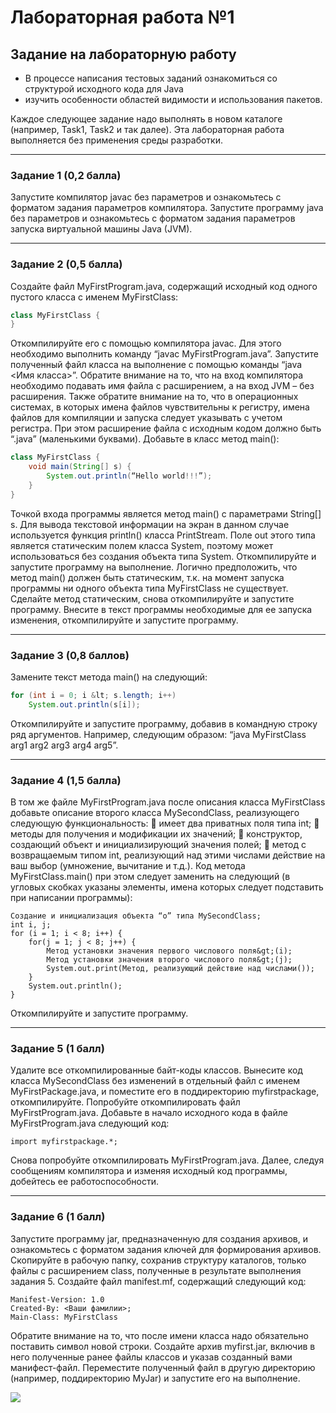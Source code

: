# Лабораторная работа №1

## Задание на лабораторную работу
* В процессе написания тестовых заданий ознакомиться со структурой исходного кода для
Java
* изучить особенности областей видимости и использования пакетов.
  
Каждое следующее задание надо выполнять в новом каталоге (например, Task1,
Task2 и так далее).
Эта лабораторная работа выполняется без применения среды разработки.
___
### Задание 1 (0,2 балла)
Запустите компилятор javac без параметров и ознакомьтесь с форматом задания
параметров компилятора.
Запустите программу java без параметров и ознакомьтесь с форматом задания
параметров запуска виртуальной машины Java (JVM).

______
### Задание 2 (0,5 балла)
Создайте файл MyFirstProgram.java, содержащий исходный код одного пустого
класса с именем MyFirstClass:
``` java
class MyFirstClass {
}
```
Откомпилируйте его с помощью компилятора javac. Для этого необходимо выполнить
команду “javac MyFirstProgram.java”. Запустите полученный файл класса на
выполнение с помощью команды “java &lt;Имя класса&gt;”.
Обратите внимание на то, что на вход компилятора необходимо подавать имя файла с
расширением, а на вход JVM – без расширения.
Также обратите внимание на то, что в операционных системах, в которых имена файлов
чувствительны к регистру, имена файлов для компиляции и запуска следует указывать с
учетом регистра. При этом расширение файла с исходным кодом должно быть “.java”
(маленькими буквами).
Добавьте в класс метод main():
``` java
class MyFirstClass {
    void main(String[] s) {
        System.out.println(“Hello world!!!”);
    }
}
```
Точкой входа программы является метод main() с параметрами String[] s.
Для вывода текстовой информации на экран в данном случае используется функция
println() класса PrintStream. Поле out этого типа является статическим полем класса
System, поэтому может использоваться без создания объекта типа System.
Откомпилируйте и запустите программу на выполнение.
Логично предположить, что метод main() должен быть статическим, т.к. на момент
запуска программы ни одного объекта типа MyFirstClass не существует. Сделайте метод
статическим, снова откомпилируйте и запустите программу.
Внесите в текст программы необходимые для ее запуска изменения, откомпилируйте и
запустите программу.

---
### Задание 3 (0,8 баллов)
Замените текст метода main() на следующий:
```java
for (int i = 0; i &lt; s.length; i++)
    System.out.println(s[i]);
```

Откомпилируйте и запустите программу, добавив в командную строку ряд аргументов.
Например, следующим образом: “java MyFirstClass arg1 arg2 arg3 arg4
arg5”.
___
### Задание 4 (1,5 балла)
В том же файле MyFirstProgram.java после описания класса MyFirstClass
добавьте описание второго класса MySecondClass, реализующего следующую
функциональность:
 имеет два приватных поля типа int;
 методы для получения и модификации их значений;
 конструктор, создающий объект и инициализирующий значения полей;
 метод с возвращаемым типом int, реализующий над этими числами действие на
ваш выбор (умножение, вычитание и т.д.).
Код метода MyFirstClass.main() при этом следует заменить на следующий (в
угловых скобках указаны элементы, имена которых следует подставить при написании
программы):

```
Создание и инициализация объекта “o” типа MySecondClass;
int i, j;
for (i = 1; i < 8; i++) {
    for(j = 1; j < 8; j++) {
        Метод установки значения первого числового поля&gt;(i);
        Метод установки значения второго числового поля&gt;(j);
        System.out.print(Метод, реализующий действие над числами());
    }
    System.out.println();
}
```

Откомпилируйте и запустите программу.
___
### Задание 5 (1 балл)
Удалите все откомпилированные байт-коды классов. Вынесите код класса
MySecondClass без изменений в отдельный файл с именем MyFirstPackage.java, и
поместите его в поддиректорию myfirstpackage, откомпилируйте. Попробуйте
откомпилировать файл MyFirstProgram.java.
Добавьте в начало исходного кода в файле MyFirstProgram.java следующий код:
```
import myfirstpackage.*;
```
Снова попробуйте откомпилировать MyFirstProgram.java. Далее, следуя
сообщениям компилятора и изменяя исходный код программы, добейтесь ее
работоспособности.

___
### Задание 6 (1 балл)

Запустите программу jar, предназначенную для создания архивов, и ознакомьтесь с
форматом задания ключей для формирования архивов.
Скопируйте в рабочую папку, сохранив структуру каталогов, только файлы с
расширением class, полученные в результате выполнения задания 5.
Создайте файл manifest.mf, содержащий следующий код:
```
Manifest-Version: 1.0
Created-By: <Ваши фамилии>;
Main-Class: MyFirstClass
```
Обратите внимание на то, что после имени класса надо обязательно поставить символ
новой строки.
Создайте архив myfirst.jar, включив в него полученные ранее файлы классов и
указав созданный вами манифест-файл. Переместите полученный файл в другую
директорию (например, поддиректорию MyJar) и запустите его на выполнение.

![](https://media.discordapp.net/attachments/561153910891347968/1079517356218400898/SPOILER_251AF7DB-6BAA-41DA-9D4B-1F896544E3E9.gif)